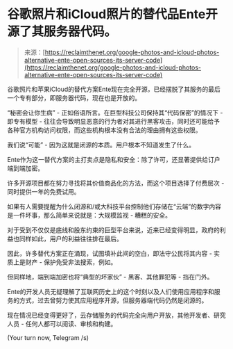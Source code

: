 <!--yml

category: 未分类

date: 2024-05-27 14:41:40

-->

# 谷歌照片和iCloud照片的替代品Ente开源了其服务器代码。

> 来源：[https://reclaimthenet.org/google-photos-and-icloud-photos-alternative-ente-open-sources-its-server-code](https://reclaimthenet.org/google-photos-and-icloud-photos-alternative-ente-open-sources-its-server-code)

谷歌照片和苹果iCloud的替代方案Ente现在完全开源，已经摆脱了其服务的最后一个专有部分，即服务器代码，现在也是开放的。

“秘密会让你生病” - 正如俗语所言。在巨型科技公司保持其“代码保密”的情况下 - 即专有模型 - 往往会导致明显恶意的行为者对其进行黑客攻击，同时还可能给予各种官方机构访问权限，而这些机构根本没有合法的理由拥有这些权限。

我们说“可能” - 因为这就是闭源的本质。用户根本不知道发生了什么。

Ente作为这一替代方案的主打卖点是隐私和安全：除了许可，还显著提供给订户端到端加密。

许多开源项目都在努力寻找将其价值商品化的方法，而这个项目选择了付费层次 - 同时提供一年的免费试用。

如果有人需要提醒为什么闭源和/或大科技平台控制他们存储在“云端”的数字内容是一件坏事，那么简单来说就是：大规模监视 - 糟糕的安全。

对于受到不仅仅是底线和股东约束的巨型平台来说，近来已经变得明显，政府的利益也同样如此，用户的利益往往排在最后。

因此，许多替代方案正在涌现，试图填补此间的空白，即法守公民将其内容 - 实质上是财产 - 保护免受非法搜索，例如。

但同样地，端到端加密也将“典型的坏家伙” - 黑客、其他罪犯等 - 挡在门外。

Ente的开发人员无疑理解了互联网历史上的这个时刻以及人们使用应用程序和服务的方式，过去曾努力使其应用程序开源，但服务器端代码仍然是闭源的。

现在情况已经变得更好了，云存储服务的代码完全向用户开放，其他开发者、研究人员 - 任何人都可以阅读、审核和构建。

(Your turn now, Telegram /s)
